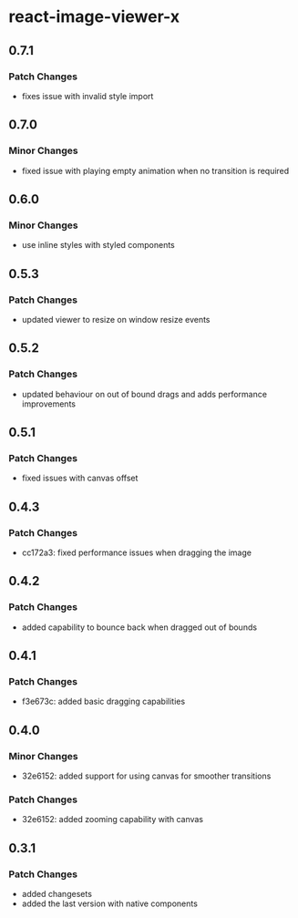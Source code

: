 # react-image-viewer-x

## 0.7.1

### Patch Changes

- fixes issue with invalid style import

## 0.7.0

### Minor Changes

- fixed issue with playing empty animation when no transition is required

## 0.6.0

### Minor Changes

- use inline styles with styled components

## 0.5.3

### Patch Changes

- updated viewer to resize on window resize events

## 0.5.2

### Patch Changes

- updated behaviour on out of bound drags and adds performance improvements

## 0.5.1

### Patch Changes

- fixed issues with canvas offset

## 0.4.3

### Patch Changes

- cc172a3: fixed performance issues when dragging the image

## 0.4.2

### Patch Changes

- added capability to bounce back when dragged out of bounds

## 0.4.1

### Patch Changes

- f3e673c: added basic dragging capabilities

## 0.4.0

### Minor Changes

- 32e6152: added support for using canvas for smoother transitions

### Patch Changes

- 32e6152: added zooming capability with canvas

## 0.3.1

### Patch Changes

- added changesets
- added the last version with native components
